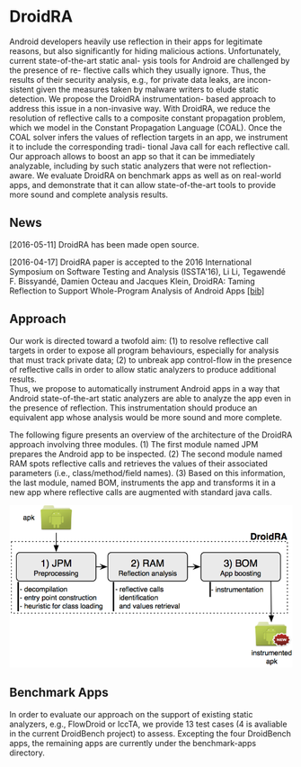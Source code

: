 # DroidRA

Android developers heavily use reflection in their apps for legitimate reasons, but also significantly for hiding malicious actions. Unfortunately, current state-of-the-art static anal- ysis tools for Android are challenged by the presence of re- flective calls which they usually ignore. Thus, the results of their security analysis, e.g., for private data leaks, are incon- sistent given the measures taken by malware writers to elude static detection. We propose the DroidRA instrumentation- based approach to address this issue in a non-invasive way. With DroidRA, we reduce the resolution of reflective calls to a composite constant propagation problem, which we model in the Constant Propagation Language (COAL). Once the COAL solver infers the values of reflection targets in an app, we instrument it to include the corresponding tradi- tional Java call for each reflective call. Our approach allows to boost an app so that it can be immediately analyzable, including by such static analyzers that were not reflection- aware. We evaluate DroidRA on benchmark apps as well as on real-world apps, and demonstrate that it can allow state-of-the-art tools to provide more sound and complete analysis results.

## News
[2016-05-11] DroidRA has been made open source.

[2016-04-17] DroidRA paper is accepted to the 2016 International Symposium on Software Testing and Analysis (ISSTA'16), Li Li, Tegawendé F. Bissyandé, Damien Octeau and Jacques Klein, DroidRA: Taming Reflection to Support Whole-Program Analysis of Android Apps [[bib]](http://lilicoding.github.io/bibs/li2016droidra.html)

## Approach

Our work is directed toward a twofold aim: (1) to resolve reflective call targets in order to expose
all program behaviours, especially for analysis that must track private data; (2) to unbreak
app control-flow in the presence of reflective calls in order to allow static analyzers to produce additional results.  
Thus, we propose to automatically instrument Android apps in a way that Android state-of-the-art  static analyzers are able to analyze the app even in the presence of reflection. This instrumentation should produce an equivalent app whose analysis would be more sound and more complete.

The following figure presents an overview of the architecture of the DroidRA approach involving three modules. 
(1) The first module named JPM prepares the Android app to be inspected.
(2) The second module named RAM spots reflective calls and retrieves the values 
of their associated parameters (i.e., class/method/field names).
(3) Based on this information, the last module, named BOM, instruments the app and 
transforms it in a new app where reflective calls are augmented with standard java calls.  

![DroidRA Overview](images/fig_approach_overview.png)

## Benchmark Apps

In order to evaluate our approach on the support of existing static analyzers, e.g., FlowDroid or IccTA,
we provide 13 test cases (4 is avaliable in the current DroidBench project) to assess.
Excepting the four DroidBench apps, the remaining apps are currently under the benchmark-apps directory.
